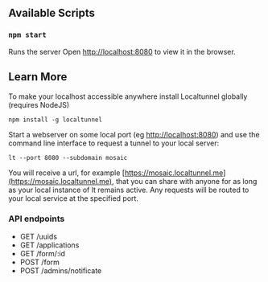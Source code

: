 
## Available Scripts

### `npm start`

Runs the server
Open [http://localhost:8080](http://localhost:8080) to view it in the browser.

## Learn More

To make your localhost accessible anywhere install Localtunnel globally (requires NodeJS) 

`npm install -g localtunnel`

Start a webserver on some local port (eg [http://localhost:8080](http://localhost:8080)) and use the command line interface to request a tunnel to your local server:

`lt --port 8080 --subdomain mosaic`

You will receive a url, for example [https://mosaic.localtunnel.me](https://mosaic.localtunnel.me), that you can share with anyone for as long as your local instance of lt remains active. Any requests will be routed to your local service at the specified port.

### API endpoints

* GET /uuids
* GET /applications
* GET /form/:id
* POST /form
* POST /admins/notificate
